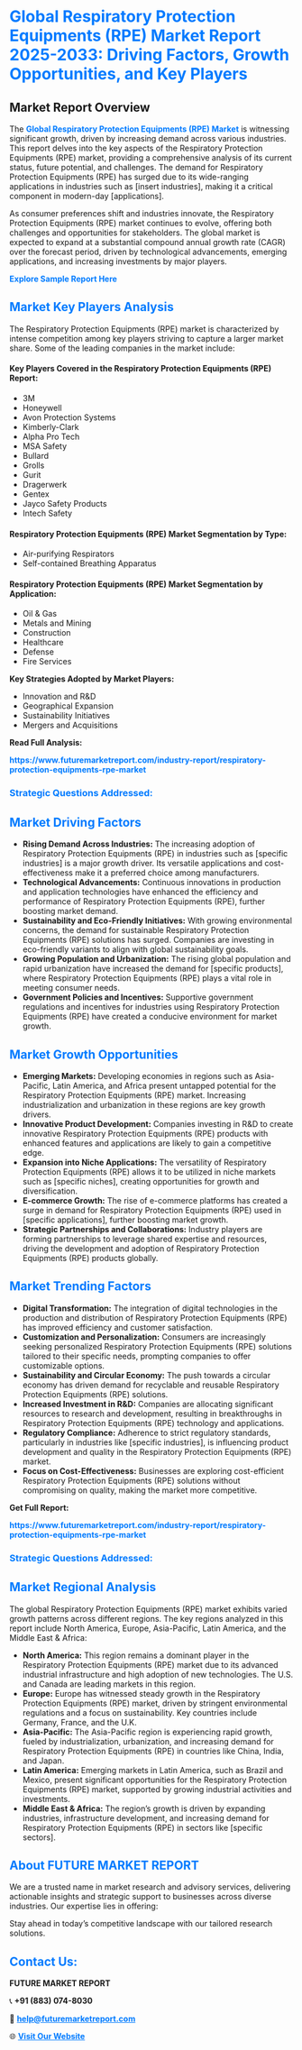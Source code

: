 <h1 style="color: #007BFF;">Global Respiratory Protection Equipments (RPE) Market Report 2025-2033: Driving Factors, Growth Opportunities, and Key Players</h1>

<section id="overview">
<h2>Market Report Overview</h2>
<p>The <a href="https://www.futuremarketreport.com/industry-report/respiratory-protection-equipments-rpe-market" style="color: #007BFF; text-decoration: none;"><strong>Global Respiratory Protection Equipments (RPE) Market</strong></a> is witnessing significant growth, driven by increasing demand across various industries. This report delves into the key aspects of the Respiratory Protection Equipments (RPE) market, providing a comprehensive analysis of its current status, future potential, and challenges. The demand for Respiratory Protection Equipments (RPE) has surged due to its wide-ranging applications in industries such as [insert industries], making it a critical component in modern-day [applications].</p>
<p>As consumer preferences shift and industries innovate, the Respiratory Protection Equipments (RPE) market continues to evolve, offering both challenges and opportunities for stakeholders. The global market is expected to expand at a substantial compound annual growth rate (CAGR) over the forecast period, driven by technological advancements, emerging applications, and increasing investments by major players.</p>
</section>

<section id="overview">
<p><a href="https://www.futuremarketreport.com/request-sample/reportId=87366" style="color: #007BFF; text-decoration: none;"><strong>Explore Sample Report Here</strong></a></p>
</section>

<section id="key-players">
<h2 style="color: #007BFF;">Market Key Players Analysis</h2>
<p>The Respiratory Protection Equipments (RPE) market is characterized by intense competition among key players striving to capture a larger market share. Some of the leading companies in the market include:</p>
<h4>Key Players Covered in the Respiratory Protection Equipments (RPE) Report:</h4>
<ul><li>3M</li><li>Honeywell</li><li>Avon Protection Systems</li><li>Kimberly-Clark</li><li>Alpha Pro Tech</li><li>MSA Safety</li><li>Bullard</li><li>Grolls</li><li>Gurit</li><li>Dragerwerk</li><li>Gentex</li><li>Jayco Safety Products</li><li>Intech Safety</li></ul>
<h4>Respiratory Protection Equipments (RPE) Market Segmentation by Type:</h4>
<ul><li>Air-purifying Respirators</li><li>Self-contained Breathing Apparatus</li></ul>

<h4>Respiratory Protection Equipments (RPE) Market Segmentation by Application:</h4>
<ul><li>Oil &amp; Gas</li><li>Metals and Mining</li><li>Construction</li><li>Healthcare</li><li>Defense</li><li>Fire Services</li></ul>
<p><strong>Key Strategies Adopted by Market Players:</strong></p>
<ul>
<li>Innovation and R&D</li>
<li>Geographical Expansion</li>
<li>Sustainability Initiatives</li>
<li>Mergers and Acquisitions</li>
</ul>
</section>

<section>
<p><strong>Read Full Analysis: </strong></p><a href="https://www.futuremarketreport.com/industry-report/respiratory-protection-equipments-rpe-market" style="color: #007BFF; text-decoration: none;"><strong>https://www.futuremarketreport.com/industry-report/respiratory-protection-equipments-rpe-market</strong></a>
<h3 style="color: #007BFF;">Strategic Questions Addressed:</h3>
</section>

<section id="driving-factors">
<h2 style="color: #007BFF;">Market Driving Factors</h2>
<ul>
<li><strong>Rising Demand Across Industries:</strong> The increasing adoption of Respiratory Protection Equipments (RPE) in industries such as [specific industries] is a major growth driver. Its versatile applications and cost-effectiveness make it a preferred choice among manufacturers.</li>
<li><strong>Technological Advancements:</strong> Continuous innovations in production and application technologies have enhanced the efficiency and performance of Respiratory Protection Equipments (RPE), further boosting market demand.</li>
<li><strong>Sustainability and Eco-Friendly Initiatives:</strong> With growing environmental concerns, the demand for sustainable Respiratory Protection Equipments (RPE) solutions has surged. Companies are investing in eco-friendly variants to align with global sustainability goals.</li>
<li><strong>Growing Population and Urbanization:</strong> The rising global population and rapid urbanization have increased the demand for [specific products], where Respiratory Protection Equipments (RPE) plays a vital role in meeting consumer needs.</li>
<li><strong>Government Policies and Incentives:</strong> Supportive government regulations and incentives for industries using Respiratory Protection Equipments (RPE) have created a conducive environment for market growth.</li>
</ul>
</section>

<section id="growth-opportunities">
<h2 style="color: #007BFF;">Market Growth Opportunities</h2>
<ul>
<li><strong>Emerging Markets:</strong> Developing economies in regions such as Asia-Pacific, Latin America, and Africa present untapped potential for the Respiratory Protection Equipments (RPE) market. Increasing industrialization and urbanization in these regions are key growth drivers.</li>
<li><strong>Innovative Product Development:</strong> Companies investing in R&D to create innovative Respiratory Protection Equipments (RPE) products with enhanced features and applications are likely to gain a competitive edge.</li>
<li><strong>Expansion into Niche Applications:</strong> The versatility of Respiratory Protection Equipments (RPE) allows it to be utilized in niche markets such as [specific niches], creating opportunities for growth and diversification.</li>
<li><strong>E-commerce Growth:</strong> The rise of e-commerce platforms has created a surge in demand for Respiratory Protection Equipments (RPE) used in [specific applications], further boosting market growth.</li>
<li><strong>Strategic Partnerships and Collaborations:</strong> Industry players are forming partnerships to leverage shared expertise and resources, driving the development and adoption of Respiratory Protection Equipments (RPE) products globally.</li>
</ul>
</section>

<section id="trending-factors">
<h2 style="color: #007BFF;">Market Trending Factors</h2>
<ul>
<li><strong>Digital Transformation:</strong> The integration of digital technologies in the production and distribution of Respiratory Protection Equipments (RPE) has improved efficiency and customer satisfaction.</li>
<li><strong>Customization and Personalization:</strong> Consumers are increasingly seeking personalized Respiratory Protection Equipments (RPE) solutions tailored to their specific needs, prompting companies to offer customizable options.</li>
<li><strong>Sustainability and Circular Economy:</strong> The push towards a circular economy has driven demand for recyclable and reusable Respiratory Protection Equipments (RPE) solutions.</li>
<li><strong>Increased Investment in R&D:</strong> Companies are allocating significant resources to research and development, resulting in breakthroughs in Respiratory Protection Equipments (RPE) technology and applications.</li>
<li><strong>Regulatory Compliance:</strong> Adherence to strict regulatory standards, particularly in industries like [specific industries], is influencing product development and quality in the Respiratory Protection Equipments (RPE) market.</li>
<li><strong>Focus on Cost-Effectiveness:</strong> Businesses are exploring cost-efficient Respiratory Protection Equipments (RPE) solutions without compromising on quality, making the market more competitive.</li>
</ul>
</section>

<section>
<p><strong>Get Full Report: </strong></p><a href="https://www.futuremarketreport.com/industry-report/respiratory-protection-equipments-rpe-market" style="color: #007BFF; text-decoration: none;"><strong>https://www.futuremarketreport.com/industry-report/respiratory-protection-equipments-rpe-market</strong></a>
<h3 style="color: #007BFF;">Strategic Questions Addressed:</h3>
</section>


<section id="regional-analysis">
<h2 style="color: #007BFF;">Market Regional Analysis</h2>
<p>The global Respiratory Protection Equipments (RPE) market exhibits varied growth patterns across different regions. The key regions analyzed in this report include North America, Europe, Asia-Pacific, Latin America, and the Middle East & Africa:</p>
<ul>
<li><strong>North America:</strong> This region remains a dominant player in the Respiratory Protection Equipments (RPE) market due to its advanced industrial infrastructure and high adoption of new technologies. The U.S. and Canada are leading markets in this region.</li>
<li><strong>Europe:</strong> Europe has witnessed steady growth in the Respiratory Protection Equipments (RPE) market, driven by stringent environmental regulations and a focus on sustainability. Key countries include Germany, France, and the U.K.</li>
<li><strong>Asia-Pacific:</strong> The Asia-Pacific region is experiencing rapid growth, fueled by industrialization, urbanization, and increasing demand for Respiratory Protection Equipments (RPE) in countries like China, India, and Japan.</li>
<li><strong>Latin America:</strong> Emerging markets in Latin America, such as Brazil and Mexico, present significant opportunities for the Respiratory Protection Equipments (RPE) market, supported by growing industrial activities and investments.</li>
<li><strong>Middle East & Africa:</strong> The region’s growth is driven by expanding industries, infrastructure development, and increasing demand for Respiratory Protection Equipments (RPE) in sectors like [specific sectors].</li>
</ul>
</section>

<footer>
<h2 style="color: #007BFF;">About FUTURE MARKET REPORT</h2>
<p>We are a trusted name in market research and advisory services, delivering actionable insights and strategic support to businesses across diverse industries. Our expertise lies in offering:</p>

<p>Stay ahead in today’s competitive landscape with our tailored research solutions.</p>

<h2 style="color: #007BFF;">Contact Us:</h2>
<p><strong>FUTURE MARKET REPORT</strong></p>
<p>📞 <strong>+91 (883) 074-8030</strong></p>
<p>📧 <strong><a href="mailto:help@futuremarketreport.com" style="color: #007BFF;">help@futuremarketreport.com</a></strong></p>
<p>🌐 <strong><a href="https://www.futuremarketreport.com/" style="color: #007BFF;">Visit Our Website</a></strong></p>
</footer>